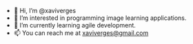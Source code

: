 - 👋 Hi, I’m @xaviverges
- 👀 I’m interested in programming image learning applications.
- 🌱 I’m currently learning agile development.
- 📫 You can reach me at xaviverges@gmail.com

<!---
xaviverges/xaviverges is a ✨ special ✨ repository because its `README.md` (this file) appears on your GitHub profile.
You can click the Preview link to take a look at your changes.
--->
